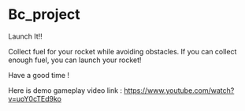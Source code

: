 # Bc_project
 
 Launch It!!
 
 Collect fuel for your rocket while avoiding obstacles. If you can collect enough fuel, you can launch your rocket! 
 
 Have a good time !


Here is demo gameplay video link : https://www.youtube.com/watch?v=uoY0cTEd9ko 


